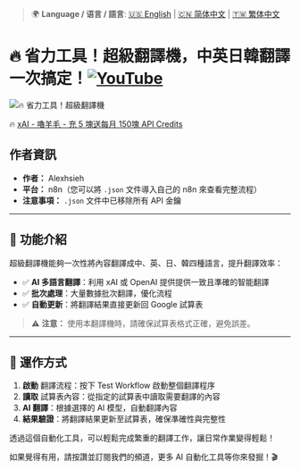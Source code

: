 > 🌍 **Language / 语言 / 語言**: [🇺🇸 English](./readme-en.md) | [🇨🇳 简体中文](./readme-cn.md) | [🇹🇼 繁体中文](./readme.md)

# 🔥 省力工具！超級翻譯機，中英日韓翻譯一次搞定！[![YouTube](https://img.shields.io/badge/Watch%20on-YouTube-red?logo=youtube)](https://youtu.be/PgT0_F56Eb4)

![🔥 省力工具！超級翻譯機](https://github.com/qwedsazxc78/ai-automation-n8n/blob/main/n8n/8-simple-translator-4-language/cover.png?raw=true)

🔥 [xAI - 嚕羊毛 - 充 5 塊送每月 150塊 API Credits](https://youtu.be/Z1uqqLNAB4U)

## 作者資訊

* **作者：** Alexhsieh
* **平台：** n8n（您可以將 `.json` 文件導入自己的 n8n 來查看完整流程）
* **注意事項：** `.json` 文件中已移除所有 API 金鑰

---

## 📌 功能介紹

超級翻譯機能夠一次性將內容翻譯成中、英、日、韓四種語言，提升翻譯效率：

* ✅ **AI 多語言翻譯**：利用 xAI 或 OpenAI 提供提供一致且準確的智能翻譯
* ✅ **批次處理**：大量數據批次翻譯，優化流程
* ✅ **自動更新**：將翻譯結果直接更新回 Google 試算表

> ⚠ **注意：** 使用本翻譯機時，請確保試算表格式正確，避免誤差。

---

## 🔧 運作方式

1. **啟動** 翻譯流程：按下 Test Workflow 啟動整個翻譯程序
2. **讀取** 試算表內容：從指定的試算表中讀取需要翻譯的內容
3. **AI 翻譯**：根據選擇的 AI 模型，自動翻譯內容
4. **結果驗證**：將翻譯結果更新至試算表，確保準確性與完整性

透過這個自動化工具，可以輕鬆完成繁重的翻譯工作，讓日常作業變得輕鬆！

如果覺得有用，請按讚並訂閱我們的頻道，更多 AI 自動化工具等你來發掘！🎬
